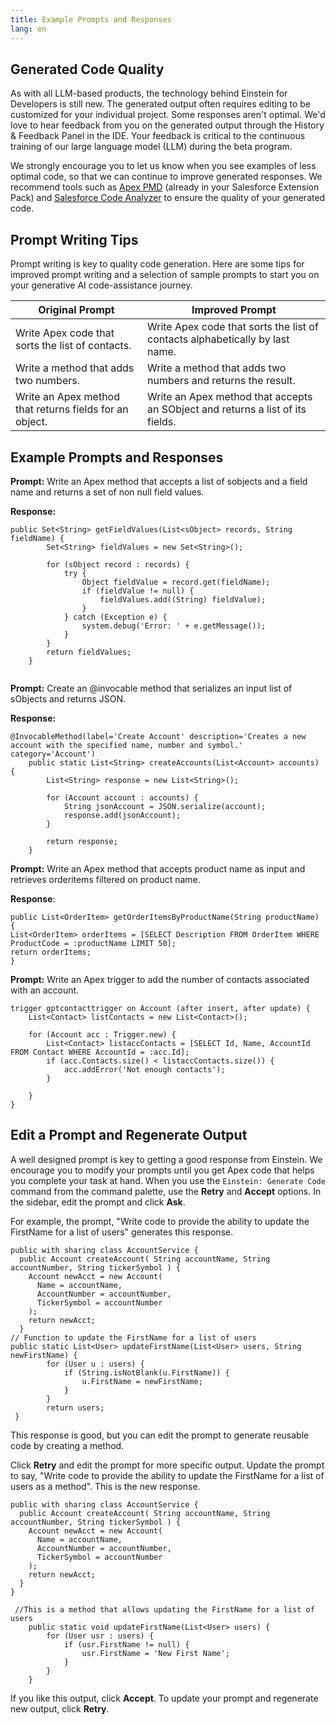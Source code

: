 ```yaml
---
title: Example Prompts and Responses
lang: en
---
```


## Generated Code Quality

As with all LLM-based products, the technology behind Einstein for Developers is still new. The generated output often requires editing to be customized for your individual project. Some responses aren't optimal. We'd love to hear feedback from you on the generated output through the History & Feedback Panel in the IDE. Your feedback is critical to the continuous training of our large language model (LLM) during the beta program.

We strongly encourage you to let us know when you see examples of less optimal code, so that we can continue to improve generated responses. We recommend tools such as [Apex PMD](https://marketplace.visualstudio.com/items?itemName=chuckjonas.apex-pmd) (already in your Salesforce Extension Pack) and [Salesforce Code Analyzer](https://forcedotcom.github.io/sfdx-scanner/) to ensure the quality of your generated code.

## Prompt Writing Tips

Prompt writing is key to quality code generation. Here are some tips for improved prompt writing and a selection of sample prompts to start you on your generative AI code-assistance journey.

| Original Prompt                                         | Improved Prompt                                                                |
| ------------------------------------------------------- | ------------------------------------------------------------------------------ |
| Write Apex code that sorts the list of contacts.        | Write Apex code that sorts the list of contacts alphabetically by last name.   |
| Write a method that adds two numbers.                   | Write a method that adds two numbers and returns the result.                   |
| Write an Apex method that returns fields for an object. | Write an Apex method that accepts an SObject and returns a list of its fields. |

## Example Prompts and Responses

**Prompt:** Write an Apex method that accepts a list of sobjects and a field name and returns a set of non null field values.

**Response:**

```
public Set<String> getFieldValues(List<sObject> records, String fieldName) {
        Set<String> fieldValues = new Set<String>();

        for (sObject record : records) {
            try {
                Object fieldValue = record.get(fieldName);
                if (fieldValue != null) {
                    fieldValues.add((String) fieldValue);
                }
            } catch (Exception e) {
                system.debug('Error: ' + e.getMessage());
            }
        }
        return fieldValues;
    }


```

**Prompt:** Create an @invocable method that serializes an input list of sObjects and returns JSON.

**Response:**

```
@InvocableMethod(label='Create Account' description='Creates a new account with the specified name, number and symbol.' category='Account')
    public static List<String> createAccounts(List<Account> accounts) {
        List<String> response = new List<String>();

        for (Account account : accounts) {
            String jsonAccount = JSON.serialize(account);
            response.add(jsonAccount);
        }

        return response;
    }

```

**Prompt:** Write an Apex method that accepts product name as input and retrieves orderitems filtered on product name.

**Response**:

```
public List<OrderItem> getOrderItemsByProductName(String productName) {
List<OrderItem> orderItems = [SELECT Description FROM OrderItem WHERE ProductCode = :productName LIMIT 50];
return orderItems;
}

```

**Prompt:** Write an Apex trigger to add the number of contacts associated with an account.

```
trigger gptcontacttrigger on Account (after insert, after update) {
    List<Contact> listContacts = new List<Contact>();

    for (Account acc : Trigger.new) {
        List<Contact> listaccContacts = [SELECT Id, Name, AccountId FROM Contact WHERE AccountId = :acc.Id];
        if (acc.Contacts.size() < listaccContacts.size()) {
            acc.addError('Not enough contacts');
        }

    }
}
```

## Edit a Prompt and Regenerate Output

A well designed prompt is key to getting a good response from Einstein. We encourage you to modify your prompts until you get Apex code that helps you complete your task at hand. When you use the `Einstein: Generate Code` command from the command palette, use the **Retry** and **Accept** options. In the sidebar, edit the prompt and click **Ask**.

For example, the prompt, "Write code to provide the ability to update the FirstName for a list of users" generates this response.

```
public with sharing class AccountService {
  public Account createAccount( String accountName, String accountNumber, String tickerSymbol ) {
    Account newAcct = new Account(
      Name = accountName,
      AccountNumber = accountNumber,
      TickerSymbol = accountNumber
    );
    return newAcct;
  }
// Function to update the FirstName for a list of users
public static List<User> updateFirstName(List<User> users, String newFirstName) {
        for (User u : users) {
            if (String.isNotBlank(u.FirstName)) {
                u.FirstName = newFirstName;
            }
        }
        return users;
 }
```

This response is good, but you can edit the prompt to generate reusable code by creating a method.

Click **Retry** and edit the prompt for more specific output. Update the prompt to say, "Write code to provide the ability to update the FirstName for a list of users as a method". This is the new response.

```
public with sharing class AccountService {
  public Account createAccount( String accountName, String accountNumber, String tickerSymbol ) {
    Account newAcct = new Account(
      Name = accountName,
      AccountNumber = accountNumber,
      TickerSymbol = accountNumber
    );
    return newAcct;
  }
}

 //This is a method that allows updating the FirstName for a list of users
    public static void updateFirstName(List<User> users) {
        for (User usr : users) {
            if (usr.FirstName != null) {
                usr.FirstName = 'New First Name';
            }
        }
    }
```

If you like this output, click **Accept**. To update your prompt and regenerate new output, click **Retry**. 

